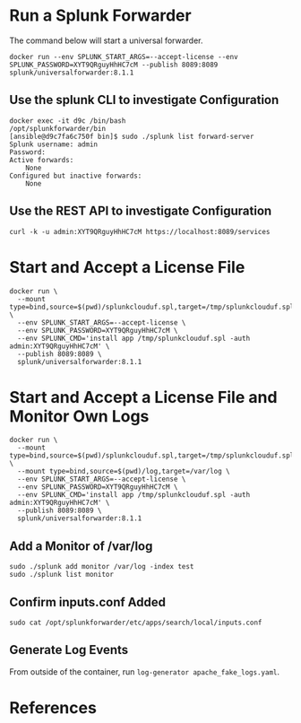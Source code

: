 # Run a Splunk Forwarder

The command below will start a universal forwarder.

`docker run --env SPLUNK_START_ARGS=--accept-license --env SPLUNK_PASSWORD=XYT9QRguyHhHC7cM --publish 8089:8089 splunk/universalforwarder:8.1.1`

## Use the splunk CLI to investigate Configuration

```
docker exec -it d9c /bin/bash
/opt/splunkforwarder/bin
[ansible@d9c7fa6c750f bin]$ sudo ./splunk list forward-server
Splunk username: admin 
Password: 
Active forwards:
	None
Configured but inactive forwards:
	None
```

## Use the REST API to investigate Configuration

```
curl -k -u admin:XYT9QRguyHhHC7cM https://localhost:8089/services
```

# Start and Accept a License File

```
docker run \
  --mount type=bind,source=$(pwd)/splunkclouduf.spl,target=/tmp/splunkclouduf.spl \
  --env SPLUNK_START_ARGS=--accept-license \
  --env SPLUNK_PASSWORD=XYT9QRguyHhHC7cM \
  --env SPLUNK_CMD='install app /tmp/splunkclouduf.spl -auth admin:XYT9QRguyHhHC7cM' \
  --publish 8089:8089 \
  splunk/universalforwarder:8.1.1
```

# Start and Accept a License File and Monitor Own Logs

```
docker run \
  --mount type=bind,source=$(pwd)/splunkclouduf.spl,target=/tmp/splunkclouduf.spl \
  --mount type=bind,source=$(pwd)/log,target=/var/log \
  --env SPLUNK_START_ARGS=--accept-license \
  --env SPLUNK_PASSWORD=XYT9QRguyHhHC7cM \
  --env SPLUNK_CMD='install app /tmp/splunkclouduf.spl -auth admin:XYT9QRguyHhHC7cM' \
  --publish 8089:8089 \
  splunk/universalforwarder:8.1.1
```

## Add a Monitor of /var/log

```
sudo ./splunk add monitor /var/log -index test
sudo ./splunk list monitor
```

## Confirm inputs.conf Added

`sudo cat /opt/splunkforwarder/etc/apps/search/local/inputs.conf`

## Generate Log Events

From outside of the container, run `log-generator apache_fake_logs.yaml`.

# References

